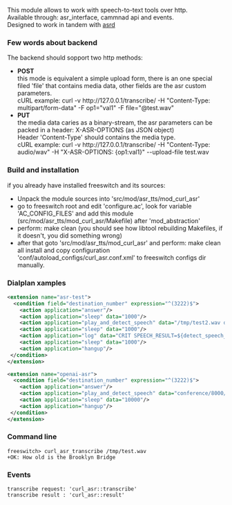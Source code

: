 <p>
  This module allows to work with speech-to-text tools over http. <br>
  Available through: asr_interface, cammnad api and events. <br>
  Designed to work in tandem with <a href="https://github.com/akscf/asrd">asrd</a>
</p>

### Few words about backend
<p>
    The backend should sopport two http methods: <br>
    <ul>
	<li><strong>POST</strong> <br>
	    this mode is equivalent a simple upload form, there is an one special filed 'file' that contains media data, other fields are the asr custom parameters. <br>
	    cURL example: curl -v http://127.0.0.1/transcribe/ -H "Content-Type: multipart/form-data" -F op1="val1" -F file="@test.wav"
	</li>
	<li><strong>PUT</strong> <br>
	    the media data caries as a binary-stream, the asr parameters can be packed in a header: X-ASR-OPTIONS (as JSON object) <br>
	    Header 'Content-Type' should contains the media type. <br>
	    cURL example: curl -v http://127.0.0.1/transcribe/ -H "Content-Type: audio/wav" -H "X-ASR-OPTIONS: {op1:val1}" --upload-file test.wav
	</li>
    </ul>
</p>

### Build and installation
 if you already have installed freeswitch and its sources: 
 - Unpack the module sources into 'src/mod/asr_tts/mod_curl_asr'
 - go to freeswitch root and edit 'configure.ac', look for variable 'AC_CONFIG_FILES' and add this module (src/mod/asr_tts/mod_curl_asr/Makefile) after 'mod_abstraction' 
 - perform: make clean (you should see how libtool rebuilding Makefiles, if it doesn't, you did something wrong) 
 - after that goto 'src/mod/asr_tts/mod_curl_asr' and perform: make clean all install 
   and copy configuration 'conf/autoload_configs/curl_asr.conf.xml' to freeswitch configs dir manually.

### Dialplan xamples
```XML
<extension name="asr-test">
  <condition field="destination_number" expression="^(3222)$">
    <action application="answer"/>
    <action application="sleep" data="1000"/>
    <action application="play_and_detect_speech" data="/tmp/test2.wav detect:curl {lang=en,some_var=some_val}"/>
    <action application="sleep" data="1000"/>
    <action application="log" data="CRIT SPEECH_RESULT=${detect_speech_result}"/>
    <action application="sleep" data="1000"/>
    <action application="hangup"/>
 </condition>
</extension>

<extension name="openai-asr">
  <condition field="destination_number" expression="^(3222)$">
    <action application="answer"/>
    <action application="play_and_detect_speech" data="conference/8000/conf-welcome.wav detect:curl {url=http://new_url/, key=-alt-key-, method=put|post }"/>
    <action application="sleep" data="10000"/>
    <action application="hangup"/>
 </condition>
</extension>

```
### Command line
```
freeswitch> curl_asr_transcribe /tmp/test.wav
+OK: How old is the Brooklyn Bridge
```

### Events
```
transcribe request: 'curl_asr::transcribe'
transcribe result : 'curl_asr::result'
```